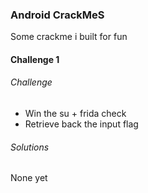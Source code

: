 ### Android CrackMeS

Some crackme i built for fun


#### Challenge 1
###### Challenge
- Win the su + frida check
- Retrieve back the input flag
###### Solutions
None yet
